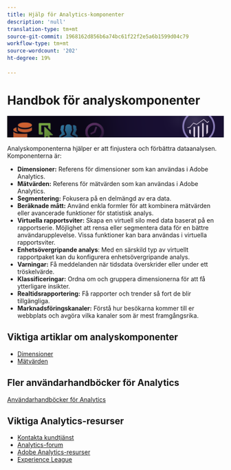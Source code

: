 ```yaml
---
title: Hjälp för Analytics-komponenter
description: 'null'
translation-type: tm+mt
source-git-commit: 1968162d856b6a74bc61f22f2e5a6b1599d04c79
workflow-type: tm+mt
source-wordcount: '202'
ht-degree: 19%

---
```



# Handbok för analyskomponenter

![Banderoll](../../assets/doc_banner_components.png)

Analyskomponenterna hjälper er att finjustera och förbättra dataanalysen. Komponenterna är:

* **Dimensioner:** Referens för dimensioner som kan användas i Adobe Analytics.
* **Mätvärden:** Referens för mätvärden som kan användas i Adobe Analytics.
* **Segmentering:** Fokusera på en delmängd av era data.
* **Beräknade mått:** Använd enkla formler för att kombinera mätvärden eller avancerade funktioner för statistisk analys.
* **Virtuella rapportsviter:** Skapa en virtuell silo med data baserat på en rapportserie. Möjlighet att rensa eller segmentera data för en bättre användarupplevelse. Vissa funktioner kan bara användas i virtuella rapportsviter.
* **Enhetsövergripande analys**: Med en särskild typ av virtuellt rapportpaket kan du konfigurera enhetsövergripande analys.
* **Varningar:** Få meddelanden när tidsdata överskrider eller under ett tröskelvärde.
* **Klassificeringar:** Ordna om och gruppera dimensionerna för att få ytterligare insikter.
* **Realtidsrapportering:** Få rapporter och trender så fort de blir tillgängliga.
* **Marknadsföringskanaler:** Förstå hur besökarna kommer till er webbplats och avgöra vilka kanaler som är mest framgångsrika.

## Viktiga artiklar om analyskomponenter

* [Dimensioner](dimensions/overview.md)
* [Mätvärden](metrics/overview.md)

## Fler användarhandböcker för Analytics

[Användarhandböcker för Analytics](/help/landing/home.md)

## Viktiga Analytics-resurser

* [Kontakta kundtjänst](https://helpx.adobe.com/se/contact/enterprise-support.ec.html)
* [Analytics-forum](https://forums.adobe.com/community/experience-cloud/analytics-cloud/analytics)
* [Adobe Analytics-resurser](https://forums.adobe.com/message/10660755)
* [Experience League](https://landing.adobe.com/experience-league/)
